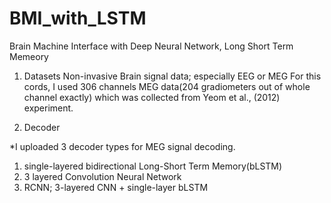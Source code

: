 # BMI_with_LSTM
Brain Machine Interface with Deep Neural Network, Long Short Term Memeory

1. Datasets
Non-invasive Brain signal data; especially EEG or MEG
For this cords, I used 306 channels MEG data(204 gradiometers out of whole channel exactly) which was collected from Yeom et al., (2012) experiment.

2. Decoder

*I uploaded 3 decoder types for MEG signal decoding.
1) single-layered bidirectional Long-Short Term Memory(bLSTM)
2) 3 layered Convolution Neural Network
3) RCNN; 3-layered CNN + single-layer bLSTM
